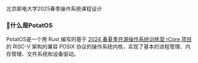 北京邮电大学2025春季操作系统课程设计 <br>
### 🥔什么是PotatOS <br>

PotatOS是一个用 Rust 编写的基于 [2024 春夏季开源操作系统训练营 rCore 项目](https://github.com/bosswnx/2024s-rcore-bosswnx)的 RISC-V 架构的兼容 POSIX 协议的操作系统内核，实现了基本的进程管理、内存管理、文件系统和设备驱动。
